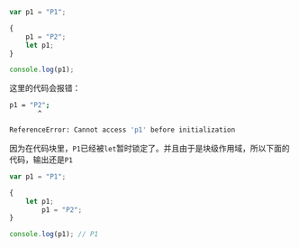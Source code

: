 ```javascript
var p1 = "P1";

{
    p1 = "P2";
    let p1;
}

console.log(p1);
```

这里的代码会报错：

```bash
p1 = "P2";
       ^

ReferenceError: Cannot access 'p1' before initialization
```

因为在代码块里，`P1`已经被`let`暂时锁定了。并且由于是块级作用域，所以下面的代码，输出还是`P1`

```javascript
var p1 = "P1";

{
    let p1;
		p1 = "P2";
}

console.log(p1); // P1
```